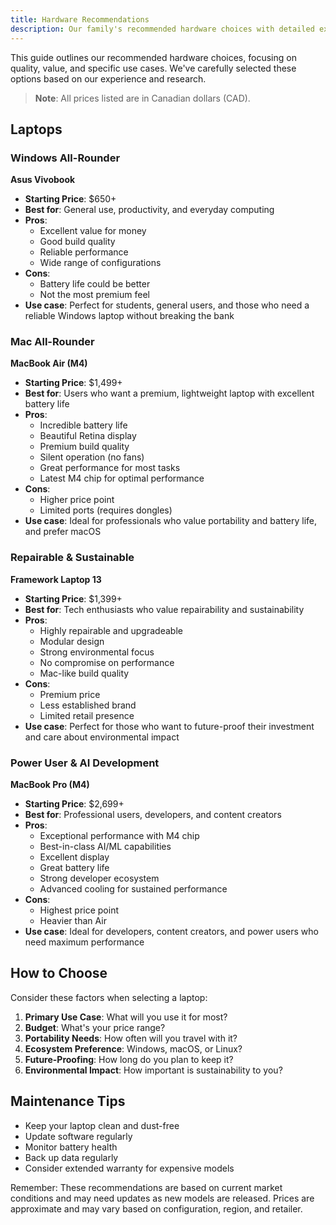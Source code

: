```yaml
---
title: Hardware Recommendations
description: Our family's recommended hardware choices with detailed explanations
---
```


This guide outlines our recommended hardware choices, focusing on quality, value, and specific use cases. We've carefully selected these options based on our experience and research.

> **Note**: All prices listed are in Canadian dollars (CAD).

## Laptops

### Windows All-Rounder
**Asus Vivobook**
- **Starting Price**: $650+
- **Best for**: General use, productivity, and everyday computing
- **Pros**:
  - Excellent value for money
  - Good build quality
  - Reliable performance
  - Wide range of configurations
- **Cons**:
  - Battery life could be better
  - Not the most premium feel
- **Use case**: Perfect for students, general users, and those who need a reliable Windows laptop without breaking the bank

### Mac All-Rounder
**MacBook Air (M4)**
- **Starting Price**: $1,499+
- **Best for**: Users who want a premium, lightweight laptop with excellent battery life
- **Pros**:
  - Incredible battery life
  - Beautiful Retina display
  - Premium build quality
  - Silent operation (no fans)
  - Great performance for most tasks
  - Latest M4 chip for optimal performance
- **Cons**:
  - Higher price point
  - Limited ports (requires dongles)
- **Use case**: Ideal for professionals who value portability and battery life, and prefer macOS

### Repairable & Sustainable
**Framework Laptop 13**
- **Starting Price**: $1,399+
- **Best for**: Tech enthusiasts who value repairability and sustainability
- **Pros**:
  - Highly repairable and upgradeable
  - Modular design
  - Strong environmental focus
  - No compromise on performance
  - Mac-like build quality
- **Cons**:
  - Premium price
  - Less established brand
  - Limited retail presence
- **Use case**: Perfect for those who want to future-proof their investment and care about environmental impact

### Power User & AI Development
**MacBook Pro (M4)**
- **Starting Price**: $2,699+
- **Best for**: Professional users, developers, and content creators
- **Pros**:
  - Exceptional performance with M4 chip
  - Best-in-class AI/ML capabilities
  - Excellent display
  - Great battery life
  - Strong developer ecosystem
  - Advanced cooling for sustained performance
- **Cons**:
  - Highest price point
  - Heavier than Air
- **Use case**: Ideal for developers, content creators, and power users who need maximum performance

## How to Choose

Consider these factors when selecting a laptop:
1. **Primary Use Case**: What will you use it for most?
2. **Budget**: What's your price range?
3. **Portability Needs**: How often will you travel with it?
4. **Ecosystem Preference**: Windows, macOS, or Linux?
5. **Future-Proofing**: How long do you plan to keep it?
6. **Environmental Impact**: How important is sustainability to you?

## Maintenance Tips

- Keep your laptop clean and dust-free
- Update software regularly
- Monitor battery health
- Back up data regularly
- Consider extended warranty for expensive models

Remember: These recommendations are based on current market conditions and may need updates as new models are released. Prices are approximate and may vary based on configuration, region, and retailer. 
